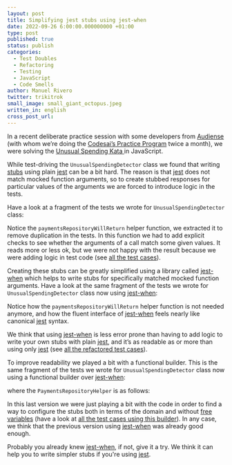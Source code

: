 ```yaml
---
layout: post
title: Simplifying jest stubs using jest-when
date: 2022-09-26 6:00:00.000000000 +01:00
type: post
published: true
status: publish
categories:
  - Test Doubles
  - Refactoring
  - Testing
  - JavaScript
  - Code Smells
author: Manuel Rivero
twitter: trikitrok
small_image: small_giant_octopus.jpeg
written_in: english
cross_post_url: 
---
```


In a recent deliberate practice session with some developers from [Audiense](https://audiense.com/) (with whom we’re doing the [Codesai’s Practice Program](https://github.com/Codesai/practice_program_js) twice a month), we were solving the [Unusual Spending Kata
](https://kata-log.rocks/unusual-spending-kata) in JavaScript.

While test-driving the `UnusualSpendingDetector` class we found that writing [stubs](http://xunitpatterns.com/Test%20Stub.html) using plain [jest](https://jestjs.io/) can be a bit hard. The reason is that [jest](https://jestjs.io/) does not match mocked function arguments, so to create stubbed responses for particular values of the arguments we are forced to introduce logic in the tests.

Have a look at a fragment of the tests we wrote for `UnusualSpendingDetector` class:

<script src="https://gist.github.com/trikitrok/8c7d993522532cc5f266cfb63f6808f2.js"></script>

Notice the `paymentsRepositoryWillReturn` helper function, we extracted it to remove duplication in the tests. In this function we had to add explicit checks to see whether the arguments of a call match some given values. It reads more or less ok, but we were not happy with the result because we were adding logic in test code (see [all the test cases](https://gist.github.com/trikitrok/1e4fb27cc6acf16acc1cffd5d97a69de)). 

Creating these stubs can be greatly simplified using a library called [jest-when](https://www.npmjs.com/package/jest-when) which helps to write stubs for specifically matched mocked function arguments. Have a look at the same fragment of the tests we wrote for `UnusualSpendingDetector` class now using [jest-when](https://www.npmjs.com/package/jest-when):
<script src="https://gist.github.com/trikitrok/41c2a689534d317185e3728c377e190e.js"></script>

Notice how the `paymentsRepositoryWillReturn` helper function is not needed anymore, and how the fluent interface of [jest-when](https://www.npmjs.com/package/jest-when) feels nearly like canonical [jest](https://jestjs.io/) syntax. 

We think that using [jest-when](https://www.npmjs.com/package/jest-when) is less error prone than having to add logic to write your own stubs with plain [jest](https://jestjs.io/), and it’s as readable as or more than using only [jest](https://jestjs.io/) (see [all the refactored test cases](https://gist.github.com/trikitrok/d26432d888aef427016d8bc5fed58ab3)). 

To improve readability we played a bit with a functional builder. This is the same fragment of the tests we wrote for `UnusualSpendingDetector` class now using a functional builder over [jest-when](https://www.npmjs.com/package/jest-when):

<script src="https://gist.github.com/trikitrok/d029e642b5d7d7fd22e506a649a88601.js"></script>

where the `PaymentsRepositoryHelper` is as follows:

<script src="https://gist.github.com/trikitrok/d6a9fdeca0d482c86e051544b5f5d501.js"></script>


In this last version we were just playing a bit with the code in order to find a way to configure the stubs both in terms of the domain and without [free variables](https://en.wikipedia.org/wiki/Free_variables_and_bound_variables) (have a look at [all the test cases using this builder](https://gist.github.com/trikitrok/6ae7a113b0c1651445bb75dd867938fe)). In any case, we think that the previous version using [jest-when](https://www.npmjs.com/package/jest-when) was already good enough.

Probably you already knew [jest-when](https://www.npmjs.com/package/jest-when), if not, give it a try. We think it can help you to write simpler stubs if you're using [jest](https://jestjs.io/).








